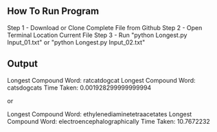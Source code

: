 ## How To Run Program

Step 1 - Download or Clone Complete File from Github
Step 2 - Open Terminal Location Current File
Step 3 - Run "python Longest.py Input_01.txt" or "python Longest.py Input_02.txt"

## Output

Longest Compound Word: ratcatdogcat
Longest Compound Word: catsdogcats
Time Taken: 0.001928299999999994

or

Longest Compound Word: ethylenediaminetetraacetates
Longest Compound Word: electroencephalographically
Time Taken: 10.7672232